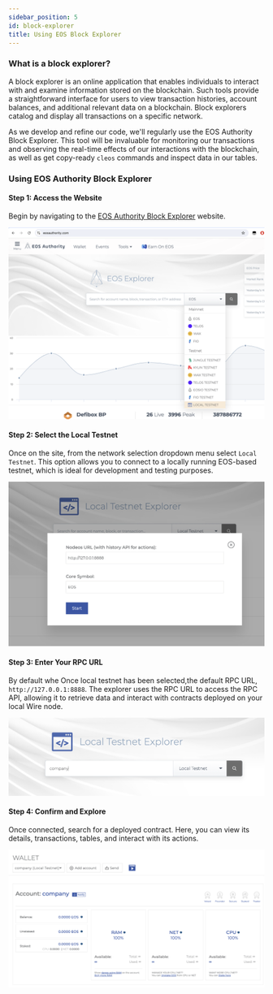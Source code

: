 ```yaml
---
sidebar_position: 5
id: block-explorer
title: Using EOS Block Explorer
---
```



### What is a block explorer?

A block explorer is an online application that enables individuals to interact with and examine information stored on the blockchain. Such tools provide a straightforward interface for users to view transaction histories, account balances, and additional relevant data on a blockchain. Block explorers catalog and display all transactions on a specific network.

As we develop and refine our code, we'll regularly use the EOS Authority Block Explorer. This tool will be invaluable for monitoring our transactions and observing the real-time effects of our interactions with the blockchain, as well as get copy-ready `cleos` commands and inspect data in our tables.

### Using EOS Authority Block Explorer

#### Step 1: Access the Website

Begin by navigating to the [EOS Authority Block Explorer](https://eosauthority.com) website. 

![be-landing](../../static/img/eos-block-explorer-1.png)

#### Step 2: Select the Local Testnet

Once on the site, from the network selection dropdown menu select `Local Testnet`. This option allows you to connect to a locally running EOS-based testnet, which is ideal for development and testing purposes.

![contract-page](../../static/img/eos-block-explorer-2.png)

#### Step 3: Enter Your RPC URL

By default whe Once local testnet has been selected,the default RPC URL, `http://127.0.0.1:8888`. The explorer uses the RPC URL to access the RPC API, allowing it to retrieve data and interact with contracts deployed on your local Wire node.

![contract-page](../../static/img/eos-block-explorer-3.png)

#### Step 4: Confirm and Explore

Once connected, search for a deployed contract. Here, you can view its details, transactions, tables, and interact with its actions.

![contract-page](../../static/img/eos-block-explorer-4.png)
